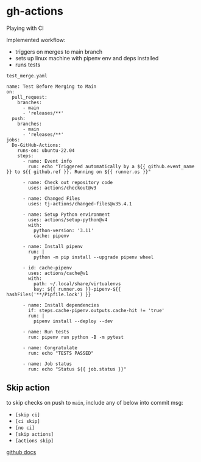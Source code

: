 # gh-actions
Playing with CI

Implemented workflow:

- triggers on merges to main branch
- sets up linux machine with pipenv env and deps installed
- runs tests


`test_merge.yaml`

```
name: Test Before Merging to Main
on:
  pull_request:
    branches:    
      - main
      - 'releases/**'
  push:
    branches:
      - main
      - 'releases/**'
jobs:
  Do-GitHub-Actions:
    runs-on: ubuntu-22.04
    steps:
      - name: Event info
        run: echo "Triggered automatically by a ${{ github.event_name }} to ${{ github.ref }}. Running on ${{ runner.os }}"

      - name: Check out repository code
        uses: actions/checkout@v3
      
      - name: Changed Files
        uses: tj-actions/changed-files@v35.4.1

      - name: Setup Python environment
        uses: actions/setup-python@v4
        with:
          python-version: '3.11'
          cache: pipenv

      - name: Install pipenv
        run: |
          python -m pip install --upgrade pipenv wheel
      
      - id: cache-pipenv
        uses: actions/cache@v1
        with:
          path: ~/.local/share/virtualenvs
          key: ${{ runner.os }}-pipenv-${{ hashFiles('**/Pipfile.lock') }}

      - name: Install dependencies
        if: steps.cache-pipenv.outputs.cache-hit != 'true'
        run: |
          pipenv install --deploy --dev

      - name: Run tests
        run: pipenv run python -B -m pytest
      
      - name: Congratulate
        run: echo "TESTS PASSED"

      - name: Job status
        run: echo "Status ${{ job.status }}"
```

## Skip action
to skip checks on push to `main`, include any of below into commit msg:

- `[skip ci]`
- `[ci skip]`
- `[no ci]`
- `[skip actions]`
- `[actions skip]`


[github docs](https://docs.github.com/en/actions/managing-workflow-runs/skipping-workflow-runs)